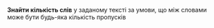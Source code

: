 **Знайти кількість слів** у заданому тексті за умови, що між словами може бути будь-яка кількість пропусків
